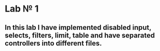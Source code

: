 # Lab № 1

## In this lab I have implemented disabled input, selects, filters, limit, table and have separated controllers into different files.